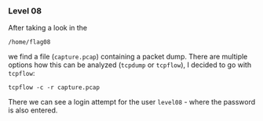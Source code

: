### Level 08
After taking a look in the 
```
/home/flag08
```
we find a file (```capture.pcap```) containing a packet dump.
There are multiple options how this can be analyzed (```tcpdump``` or ```tcpflow```),
I decided to go with ```tcpflow```:
```
tcpflow -c -r capture.pcap
```
There we can see a login attempt for the user ```level08``` - where the password is also entered.

